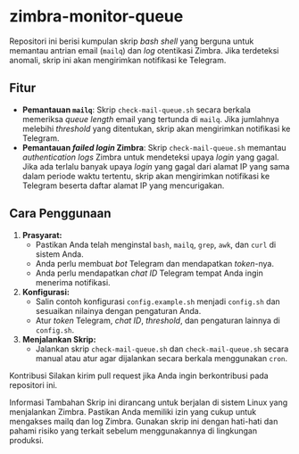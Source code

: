 # zimbra-monitor-queue

Repositori ini berisi kumpulan skrip *bash shell* yang berguna untuk memantau antrian email (`mailq`) dan *log* otentikasi Zimbra. Jika terdeteksi anomali, skrip ini akan mengirimkan notifikasi ke Telegram.

## Fitur

* **Pemantauan `mailq`**: Skrip `check-mail-queue.sh` secara berkala memeriksa *queue length* email yang tertunda di `mailq`. Jika jumlahnya melebihi *threshold* yang ditentukan, skrip akan mengirimkan notifikasi ke Telegram.
* **Pemantauan *failed login* Zimbra**: Skrip `check-mail-queue.sh` memantau *authentication logs* Zimbra untuk mendeteksi upaya *login* yang gagal. Jika ada terlalu banyak upaya *login* yang gagal dari alamat IP yang sama dalam periode waktu tertentu, skrip akan mengirimkan notifikasi ke Telegram beserta daftar alamat IP yang mencurigakan.

## Cara Penggunaan

1. **Prasyarat:**
    * Pastikan Anda telah menginstal `bash`, `mailq`, `grep`, `awk`, dan `curl` di sistem Anda.
    * Anda perlu membuat *bot* Telegram dan mendapatkan *token*-nya.
    * Anda perlu mendapatkan *chat ID* Telegram tempat Anda ingin menerima notifikasi.
2. **Konfigurasi:**
    * Salin contoh konfigurasi `config.example.sh` menjadi `config.sh` dan sesuaikan nilainya dengan pengaturan Anda.
    * Atur *token* Telegram, *chat ID*, *threshold*, dan pengaturan lainnya di `config.sh`.
3. **Menjalankan Skrip:**
    * Jalankan skrip `check-mail-queue.sh` dan `check-mail-queue.sh` secara manual atau atur agar dijalankan secara berkala menggunakan `cron`.

Kontribusi
Silakan kirim pull request jika Anda ingin berkontribusi pada repositori ini.

Informasi Tambahan
Skrip ini dirancang untuk berjalan di sistem Linux yang menjalankan Zimbra.
Pastikan Anda memiliki izin yang cukup untuk mengakses mailq dan log Zimbra.
Gunakan skrip ini dengan hati-hati dan pahami risiko yang terkait sebelum menggunakannya di lingkungan produksi.
